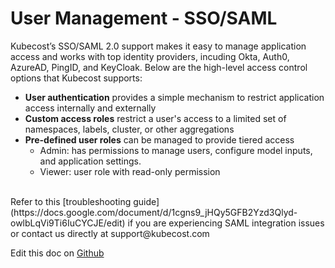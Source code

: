User Management - SSO/SAML
==========================

Kubecost’s SSO/SAML 2.0 support makes it easy to manage application access and works with top identity providers, incuding Okta, Auth0, AzureAD, PingID, and KeyCloak. Below are the high-level access control options that Kubecost supports:

* **User authentication** provides a simple mechanism to restrict application access internally and externally  
* **Custom access roles** restrict a user's access to a limited set of namespaces, labels, cluster, or other aggregations
* **Pre-defined user roles** can be managed to provide tiered access  
    * Admin: has permissions to manage users, configure model inputs, and application settings.  
    * Viewer: user role with read-only permission  

<br/>
Refer to this [troubleshooting guide](https://docs.google.com/document/d/1cgns9_jHQy5GFB2Yzd3Qlyd-owlbLqVi9Ti6IuCYCJE/edit) if you are experiencing SAML integration issues or contact us directly at support@kubecost.com

Edit this doc on [Github](https://github.com/kubecost/docs/blob/master/user-management.md)

<!--- {"article":"4407595985047","section":"4402815636375","permissiongroup":"1500001277122"} --->